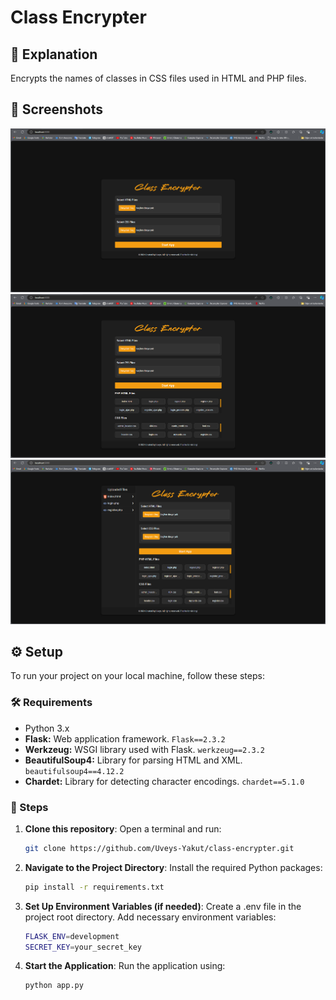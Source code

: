 # Class Encrypter

## 🔐 Explanation

Encrypts the names of classes in CSS files used in HTML and PHP files.

## 📸 Screenshots
![Application Screenshot](screenshot_first.png)
![Application Screenshot](screenshot_second.png)
![Application Screenshot](screenshot_thrith.png)

## ⚙️ Setup

To run your project on your local machine, follow these steps:

### 🛠️ Requirements

- Python 3.x
- **Flask:** Web application framework. `Flask==2.3.2`
- **Werkzeug:** WSGI library used with Flask. `werkzeug==2.3.2`
- **BeautifulSoup4:** Library for parsing HTML and XML. `beautifulsoup4==4.12.2`
- **Chardet:** Library for detecting character encodings. `chardet==5.1.0`

### 🚀 Steps

1. **Clone this repository**: Open a terminal and run:
   ```bash
   git clone https://github.com/Uveys-Yakut/class-encrypter.git
2. **Navigate to the Project Directory**: Install the required Python packages: 
   ```bash
   pip install -r requirements.txt
3. **Set Up Environment Variables (if needed)**: Create a .env file in the project root directory. Add necessary environment variables:
   ```bash
   FLASK_ENV=development
   SECRET_KEY=your_secret_key
4. **Start the Application**: Run the application using:
   ```bash
   python app.py
